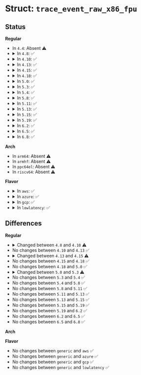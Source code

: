 # Struct: <code>trace_event_raw_x86_fpu</code>

## Status
<b>Regular</b>
<ul>
<li>
In <code>4.4</code>: Absent ⚠️
</li>
<li>
<details>
<summary>In <code>4.8</code>: ✅</summary>

```c
struct trace_event_raw_x86_fpu {
    struct trace_entry ent;
    struct fpu *fpu;
    bool fpregs_active;
    bool fpstate_active;
    int counter;
    u64 xfeatures;
    u64 xcomp_bv;
    char __data[0];
};
```
</details>
</li>
<li>
<details>
<summary>In <code>4.10</code>: ✅</summary>

```c
struct trace_event_raw_x86_fpu {
    struct trace_entry ent;
    struct fpu *fpu;
    bool fpregs_active;
    bool fpstate_active;
    u64 xfeatures;
    u64 xcomp_bv;
    char __data[0];
};
```
</details>
</li>
<li>
<details>
<summary>In <code>4.13</code>: ✅</summary>

```c
struct trace_event_raw_x86_fpu {
    struct trace_entry ent;
    struct fpu *fpu;
    bool fpregs_active;
    bool fpstate_active;
    u64 xfeatures;
    u64 xcomp_bv;
    char __data[0];
};
```
</details>
</li>
<li>
<details>
<summary>In <code>4.15</code>: ✅</summary>

```c
struct trace_event_raw_x86_fpu {
    struct trace_entry ent;
    struct fpu *fpu;
    bool initialized;
    u64 xfeatures;
    u64 xcomp_bv;
    char __data[0];
};
```
</details>
</li>
<li>
<details>
<summary>In <code>4.18</code>: ✅</summary>

```c
struct trace_event_raw_x86_fpu {
    struct trace_entry ent;
    struct fpu *fpu;
    bool initialized;
    u64 xfeatures;
    u64 xcomp_bv;
    char __data[0];
};
```
</details>
</li>
<li>
<details>
<summary>In <code>5.0</code>: ✅</summary>

```c
struct trace_event_raw_x86_fpu {
    struct trace_entry ent;
    struct fpu *fpu;
    bool initialized;
    u64 xfeatures;
    u64 xcomp_bv;
    char __data[0];
};
```
</details>
</li>
<li>
<details>
<summary>In <code>5.3</code>: ✅</summary>

```c
struct trace_event_raw_x86_fpu {
    struct trace_entry ent;
    struct fpu *fpu;
    bool load_fpu;
    u64 xfeatures;
    u64 xcomp_bv;
    char __data[0];
};
```
</details>
</li>
<li>
<details>
<summary>In <code>5.4</code>: ✅</summary>

```c
struct trace_event_raw_x86_fpu {
    struct trace_entry ent;
    struct fpu *fpu;
    bool load_fpu;
    u64 xfeatures;
    u64 xcomp_bv;
    char __data[0];
};
```
</details>
</li>
<li>
<details>
<summary>In <code>5.8</code>: ✅</summary>

```c
struct trace_event_raw_x86_fpu {
    struct trace_entry ent;
    struct fpu *fpu;
    bool load_fpu;
    u64 xfeatures;
    u64 xcomp_bv;
    char __data[0];
};
```
</details>
</li>
<li>
<details>
<summary>In <code>5.11</code>: ✅</summary>

```c
struct trace_event_raw_x86_fpu {
    struct trace_entry ent;
    struct fpu *fpu;
    bool load_fpu;
    u64 xfeatures;
    u64 xcomp_bv;
    char __data[0];
};
```
</details>
</li>
<li>
<details>
<summary>In <code>5.13</code>: ✅</summary>

```c
struct trace_event_raw_x86_fpu {
    struct trace_entry ent;
    struct fpu *fpu;
    bool load_fpu;
    u64 xfeatures;
    u64 xcomp_bv;
    char __data[0];
};
```
</details>
</li>
<li>
<details>
<summary>In <code>5.15</code>: ✅</summary>

```c
struct trace_event_raw_x86_fpu {
    struct trace_entry ent;
    struct fpu *fpu;
    bool load_fpu;
    u64 xfeatures;
    u64 xcomp_bv;
    char __data[0];
};
```
</details>
</li>
<li>
<details>
<summary>In <code>5.19</code>: ✅</summary>

```c
struct trace_event_raw_x86_fpu {
    struct trace_entry ent;
    struct fpu *fpu;
    bool load_fpu;
    u64 xfeatures;
    u64 xcomp_bv;
    char __data[0];
};
```
</details>
</li>
<li>
<details>
<summary>In <code>6.2</code>: ✅</summary>

```c
struct trace_event_raw_x86_fpu {
    struct trace_entry ent;
    struct fpu *fpu;
    bool load_fpu;
    u64 xfeatures;
    u64 xcomp_bv;
    char __data[0];
};
```
</details>
</li>
<li>
<details>
<summary>In <code>6.5</code>: ✅</summary>

```c
struct trace_event_raw_x86_fpu {
    struct trace_entry ent;
    struct fpu *fpu;
    bool load_fpu;
    u64 xfeatures;
    u64 xcomp_bv;
    char __data[0];
};
```
</details>
</li>
<li>
<details>
<summary>In <code>6.8</code>: ✅</summary>

```c
struct trace_event_raw_x86_fpu {
    struct trace_entry ent;
    struct fpu *fpu;
    bool load_fpu;
    u64 xfeatures;
    u64 xcomp_bv;
    char __data[0];
};
```
</details>
</li>
</ul>
<b>Arch</b>
<ul>
<li>
In <code>arm64</code>: Absent ⚠️
</li>
<li>
In <code>armhf</code>: Absent ⚠️
</li>
<li>
In <code>ppc64el</code>: Absent ⚠️
</li>
<li>
In <code>riscv64</code>: Absent ⚠️
</li>
</ul>
<b>Flavor</b>
<ul>
<li>
<details>
<summary>In <code>aws</code>: ✅</summary>

```c
struct trace_event_raw_x86_fpu {
    struct trace_entry ent;
    struct fpu *fpu;
    bool load_fpu;
    u64 xfeatures;
    u64 xcomp_bv;
    char __data[0];
};
```
</details>
</li>
<li>
<details>
<summary>In <code>azure</code>: ✅</summary>

```c
struct trace_event_raw_x86_fpu {
    struct trace_entry ent;
    struct fpu *fpu;
    bool load_fpu;
    u64 xfeatures;
    u64 xcomp_bv;
    char __data[0];
};
```
</details>
</li>
<li>
<details>
<summary>In <code>gcp</code>: ✅</summary>

```c
struct trace_event_raw_x86_fpu {
    struct trace_entry ent;
    struct fpu *fpu;
    bool load_fpu;
    u64 xfeatures;
    u64 xcomp_bv;
    char __data[0];
};
```
</details>
</li>
<li>
<details>
<summary>In <code>lowlatency</code>: ✅</summary>

```c
struct trace_event_raw_x86_fpu {
    struct trace_entry ent;
    struct fpu *fpu;
    bool load_fpu;
    u64 xfeatures;
    u64 xcomp_bv;
    char __data[0];
};
```
</details>
</li>
</ul>

## Differences
<b>Regular</b>
<ul>
<li>
<details>
<summary>Changed between <code>4.8</code> and <code>4.10</code> ⚠️</summary>
<ul>
<li>
<b>Field removed. </b>
<code>int counter</code>
</li>
</ul>
</details>
</li>
<li>
No changes between <code>4.10</code> and <code>4.13</code> ✅
</li>
<li>
<details>
<summary>Changed between <code>4.13</code> and <code>4.15</code> ⚠️</summary>
<ul>
<li>
<b>Field added. </b>
<code>bool initialized</code>
</li>
<li>
<b>Field removed. </b>
<code>bool fpregs_active</code>
</li>
<li>
<b>Field removed. </b>
<code>bool fpstate_active</code>
</li>
</ul>
</details>
</li>
<li>
No changes between <code>4.15</code> and <code>4.18</code> ✅
</li>
<li>
No changes between <code>4.18</code> and <code>5.0</code> ✅
</li>
<li>
<details>
<summary>Changed between <code>5.0</code> and <code>5.3</code> ⚠️</summary>
<ul>
<li>
<b>Field added. </b>
<code>bool load_fpu</code>
</li>
<li>
<b>Field removed. </b>
<code>bool initialized</code>
</li>
</ul>
</details>
</li>
<li>
No changes between <code>5.3</code> and <code>5.4</code> ✅
</li>
<li>
No changes between <code>5.4</code> and <code>5.8</code> ✅
</li>
<li>
No changes between <code>5.8</code> and <code>5.11</code> ✅
</li>
<li>
No changes between <code>5.11</code> and <code>5.13</code> ✅
</li>
<li>
No changes between <code>5.13</code> and <code>5.15</code> ✅
</li>
<li>
No changes between <code>5.15</code> and <code>5.19</code> ✅
</li>
<li>
No changes between <code>5.19</code> and <code>6.2</code> ✅
</li>
<li>
No changes between <code>6.2</code> and <code>6.5</code> ✅
</li>
<li>
No changes between <code>6.5</code> and <code>6.8</code> ✅
</li>
</ul>
<b>Arch</b>
<ul>
</ul>
<b>Flavor</b>
<ul>
<li>
No changes between <code>generic</code> and <code>aws</code> ✅
</li>
<li>
No changes between <code>generic</code> and <code>azure</code> ✅
</li>
<li>
No changes between <code>generic</code> and <code>gcp</code> ✅
</li>
<li>
No changes between <code>generic</code> and <code>lowlatency</code> ✅
</li>
</ul>
